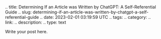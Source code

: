 .. title: Determining If an Article was Written by ChatGPT: A Self-Referential Guide
.. slug: determining-if-an-article-was-written-by-chatgpt-a-self-referential-guide
.. date: 2023-02-01 03:19:59 UTC
.. tags: 
.. category: 
.. link: 
.. description: 
.. type: text

Write your post here.
